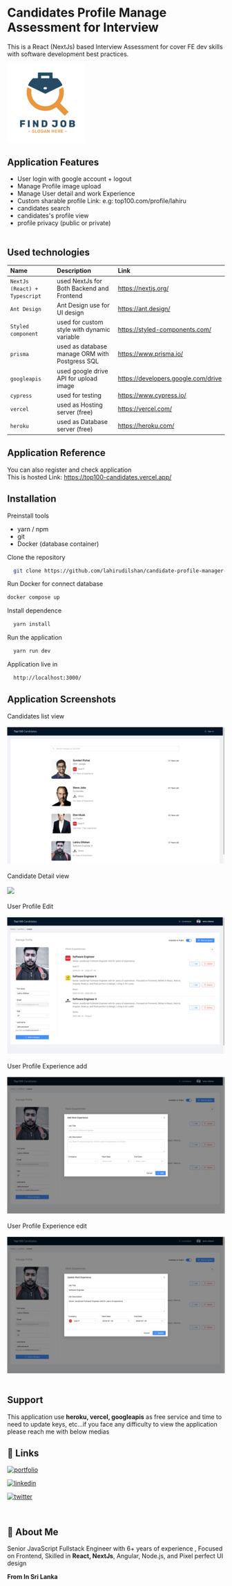 # Candidates Profile Manage Assessment for Interview

This is a React (NextJs) based Interview Assessment for cover FE dev skills with software development best practices.

<img src="https://raw.githubusercontent.com/lahirudilshan/candidate-profile-manager-interview-assessment/master/public/static/images/logo.png" width="180">

## Application Features

- User login with google account + logout
- Manage Profile image upload
- Manage User detail and work Experience
- Custom sharable profile Link: e.g: top100.com/profile/lahiru
- candidates search
- candidates's profile view
- profile privacy (public or private)
  <br/>
  <br/>

## Used technologies

| Name                          | Description                                    | Link                                |
| :---------------------------- | :--------------------------------------------- | :---------------------------------- |
| `NextJs (React) + Typescript` | used NextJs for Both Backend and Frontend      | https://nextjs.org/                 |
| `Ant Design`                  | Ant Design use for UI design                   | https://ant.design/                 |
| `Styled component`            | used for custom style with dynamic variable    | https://styled-components.com/      |
| `prisma`                      | used as database manage ORM with Postgress SQL | https://www.prisma.io/              |
| `googleapis`                  | used google drive API for upload image         | https://developers.google.com/drive |
| `cypress`                     | used for testing                               | https://www.cypress.io/             |
| `vercel`                      | used as Hosting server (free)                  | https://vercel.com/                 |
| `heroku`                      | used as Database server (free)                 | https://heroku.com/                 |

## Application Reference

You can also register and check application \
This is hosted Link: https://top100-candidates.vercel.app/

## Installation

Preinstall tools

- yarn / npm
- git
- Docker (database container)

Clone the repository

```bash
  git clone https://github.com/lahirudilshan/candidate-profile-manager-interview-assessment.git
```

Run Docker for connect database

```bash
docker compose up
```

Install dependence

```bash
  yarn install
```

Run the application

```bash
  yarn run dev
```

Application live in

```bash
  http://localhost:3000/
```

## Application Screenshots

Candidates list view
<br/>
<br/>
<img src="https://github.com/lahirudilshan/candidate-profile-manager-interview-assessment/blob/master/public/screenshots/list.png">
<br/>
<br/>
Candidate Detail view
<br/>
<br/>
<img src="https://github.com/lahirudilshan/candidate-profile-manager-interview-assessment/blob/master/public/screenshots/detail-view.png">
<br/>
<br/>
User Profile Edit
<br/>
<br/>
<img src="https://github.com/lahirudilshan/candidate-profile-manager-interview-assessment/blob/master/public/screenshots/profile-edit.png">
<br/>
<br/>
User Profile Experience add
<br/>
<br/>
<img src="https://github.com/lahirudilshan/candidate-profile-manager-interview-assessment/blob/master/public/screenshots/experience-add.png">
<br/>
<br/>
User Profile Experience edit
<br/>
<br/>
<img src="https://github.com/lahirudilshan/candidate-profile-manager-interview-assessment/blob/master/public/screenshots/experience-edit.png">
<br/>
<br/>

## Support

This application use **heroku, vercel, googleapis** as free service and time to need to update keys, etc...if you face any difficulty to view the application please reach me with below medias
<br/>

## 🔗 Links

[![portfolio](https://img.shields.io/badge/my_portfolio-000?style=for-the-badge&logo=ko-fi&logoColor=white)](https://lahirudilshan.github.io/)

[![linkedin](https://img.shields.io/badge/linkedin-0A66C2?style=for-the-badge&logo=linkedin&logoColor=white)](https://lk.linkedin.com/in/lahiru-dilshan-408ab3108)

[![twitter](https://img.shields.io/badge/gmail-c0392b?style=for-the-badge&logo=gmail&logoColor=white)](mailto:lahiru4unew4@gmail.com)

<br/>

## 🚀 About Me

Senior JavaScript Fullstack Engineer with 6+ years of experience , Focused on Frontend, Skilled in **React, NextJs**, Angular, Node.js, and Pixel perfect UI design

**From In Sri Lanka**
